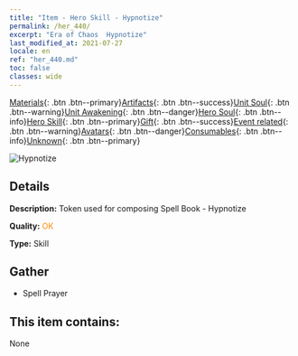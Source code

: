 ```yaml
---
title: "Item - Hero Skill - Hypnotize"
permalink: /her_440/
excerpt: "Era of Chaos  Hypnotize"
last_modified_at: 2021-07-27
locale: en
ref: "her_440.md"
toc: false
classes: wide
---
```

 [Materials](/Items/){: .btn .btn--primary}[Artifacts](/Items/Artifacts/){: .btn .btn--success}[Unit Soul](/Items/UnitSoul/){: .btn .btn--warning}[Unit Awakening](/Items/UnitAwakening/){: .btn .btn--danger}[Hero Soul](/Items/HeroSoul/){: .btn .btn--info}[Hero Skill](/Items/HeroSkill/){: .btn .btn--primary}[Gift](/Items/Gift/){: .btn .btn--success}[Event related](/Items/Events/){: .btn .btn--warning}[Avatars](/Items/Avatars/){: .btn .btn--danger}[Consumables](/Items/Consumables/){: .btn .btn--info}[Unknown](/Items/Unknown/){: .btn .btn--primary}

 ![Hypnotize](/images/t/ps_guhuorenxin.png)

## Details
 **Description:** Token used for composing Spell Book - Hypnotize

 **Quality:** <span style="color: #FF8C00">OK</span>

 **Type:** Skill

## Gather

*    Spell Prayer 

## This item contains:

  None

